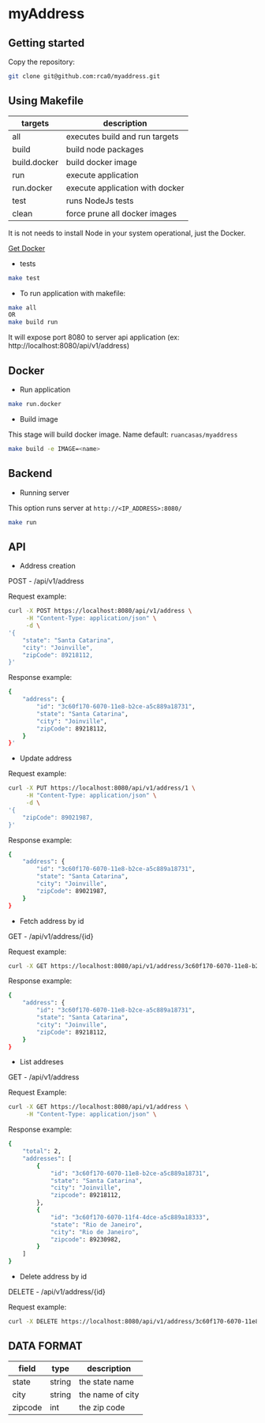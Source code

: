 # myAddress

## Getting started 

Copy the repository:

```bash
git clone git@github.com:rca0/myaddress.git
```

## Using Makefile

targets | description
--- | ---
all | executes build and run targets
build | build node packages
build.docker | build docker image
run | execute application
run.docker | execute application with docker
test | runs NodeJs tests
clean | force prune all docker images

It is not needs to install Node in your system operational, just the Docker.

[Get Docker](https://www.docker.com/get-docker)

- tests

```bash
make test
```

- To run application with makefile:

```bash
make all 
OR
make build run
```

It will expose port 8080 to server api application (ex: http://localhost:8080/api/v1/address)

## Docker

- Run application

```bash
make run.docker
```

- Build image

This stage will build docker image. Name default: `ruancasas/myaddress`

 ```bash
 make build -e IMAGE=<name>
 ```

## Backend

- Running server

This option runs server at `http://<IP_ADDRESS>:8080/`

```bash
make run
```

## API

- Address creation

POST - /api/v1/address

Request example:

```bash
curl -X POST https://localhost:8080/api/v1/address \
     -H "Content-Type: application/json" \
     -d \
'{
    "state": "Santa Catarina",
    "city": "Joinville",
    "zipCode": 89218112,
}'
```

Response example:

```bash
{
    "address": {
        "id": "3c60f170-6070-11e8-b2ce-a5c889a18731",
        "state": "Santa Catarina",
        "city": "Joinville",
        "zipCode": 89218112,
    }
}'
```

- Update address

Request example:

```bash
curl -X PUT https://localhost:8080/api/v1/address/1 \
     -H "Content-Type: application/json" \
     -d \
'{
    "zipCode": 89021987,
}'
```

Response example:

```bash
{
    "address": {
        "id": "3c60f170-6070-11e8-b2ce-a5c889a18731",
        "state": "Santa Catarina",
        "city": "Joinville",
        "zipCode": 89021987,
    }
}
```

- Fetch address by id

GET - /api/v1/address/{id}

Request example:

```bash
curl -X GET https://localhost:8080/api/v1/address/3c60f170-6070-11e8-b2ce-a5c889a18731
```

Response example:

```bash
{
    "address": {
        "id": "3c60f170-6070-11e8-b2ce-a5c889a18731",
        "state": "Santa Catarina",
        "city": "Joinville",
        "zipCode": 89218112,
    }
}
```

- List addreses

GET - /api/v1/address

Request Example:

```bash
curl -X GET https://localhost:8080/api/v1/address \
     -H "Content-Type: application/json" \
```

Response example:

```bash
{
    "total": 2,
    "addresses": [
        {
            "id": "3c60f170-6070-11e8-b2ce-a5c889a18731",
            "state": "Santa Catarina",
            "city": "Joinville",
            "zipcode": 89218112,
        },
        {
            "id": "3c60f170-6070-11f4-4dce-a5c889a18333",
            "state": "Rio de Janeiro",
            "city": "Rio de Janeiro",
            "zipcode": 89230982,
        }
    ]
}
```

- Delete address by id

DELETE - /api/v1/address/{id}

Request example:

```bash
curl -X DELETE https://localhost:8080/api/v1/address/3c60f170-6070-11e8-b2ce-a5c889a18731
```


## DATA FORMAT

field | type | description
--- | --- | ---
state | string | the state name
city | string | the name of city
zipcode | int | the zip code